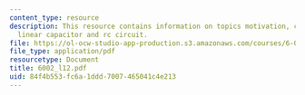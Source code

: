```yaml
---
content_type: resource
description: This resource contains information on topics motivation, capacitor, ideal
  linear capacitor and rc circuit.
file: https://ol-ocw-studio-app-production.s3.amazonaws.com/courses/6-002-circuits-and-electronics-spring-2007/84f4b553fc6a1ddd7007465041c4e213_6002_l12.pdf
file_type: application/pdf
resourcetype: Document
title: 6002_l12.pdf
uid: 84f4b553-fc6a-1ddd-7007-465041c4e213
---
```

